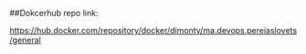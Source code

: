 ##Dokcerhub repo link:

https://hub.docker.com/repository/docker/dimonty/ma.devops.pereiaslovets/general
